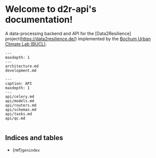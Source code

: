 # Welcome to d2r-api's documentation!

A data-processing backend and API for the [Data2Resilience]
project(https://data2resilience.de/) implemented by the
[Bochum Urban Climate Lab (BUCL)](https://climate.rub.de).

```{toctree}
---
maxdepth: 1
---
architecture.md
development.md
```

```{toctree}
---
caption: API
maxdepth: 1
---
api/celery.md
api/models.md
api/routers.md
api/schemas.md
api/tasks.md
api/qc.md
```

```{include} ../../README.md

```

## Indices and tables

- {ref}`genindex`
